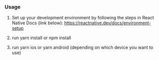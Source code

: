 ### Usage

1. Set up your development environment by following the steps in React Native Docs (link below):
https://reactnative.dev/docs/environment-setup

2. run yarn install or npm install 

3. run yarn ios or yarn android (depending on which device you want to use)